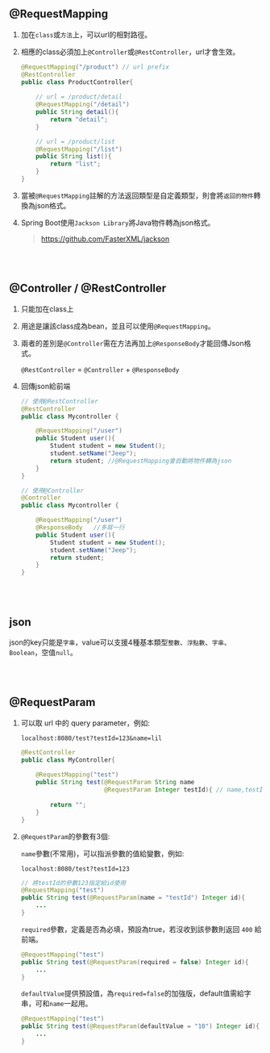 ## @RequestMapping
1. 加在`class`或`方法`上，可以url的相對路徑。
2. 相應的class必須加上`@Controller`或`@RestController`，url才會生效。

    ```java
    @RequestMapping("/product") // url prefix
    @RestController
    public class ProductController{
        
        // url = /product/detail
        @RequestMapping("/detail")
        public String detail(){
            return "detail";
        }

        // url = /product/list
        @RequestMapping("/list")
        public String list(){
            return "list";
        }
    }

    ```

3. 當被`@RequestMapping`註解的方法返回類型是自定義類型，則會將`返回的物件`轉換為json格式。

4. Spring Boot使用`Jackson Library`將Java物件轉為json格式。

    >https://github.com/FasterXML/jackson

<br/>

<br/>

## @Controller / @RestController
1. 只能加在class上
2. 用途是讓該class成為bean，並且可以使用`@RequestMapping`。
3. 兩者的差別是`@Controller`需在方法再加上`@ResponseBody`才能回傳Json格式。 

    `@RestController` = `@Controller` + `@ResponseBody`


4. 回傳json給前端

    ```java
    // 使用@RestController
    @RestController
    public class Mycontroller {

        @RequestMapping("/user")
        public Student user(){
            Student student = new Student();
            student.setName("Jeep");
            return student; //@RequestMapping會自動將物件轉為json
        }
    }
    ```
    ```java
    // 使用@Controller
    @Controller
    public class Mycontroller {

        @RequestMapping("/user")
        @ResponseBody   //多寫一行
        public Student user(){
            Student student = new Student();
            student.setName("Jeep");
            return student;
        }
    }
    ```

<br/>

<br/>

## json
json的key只能是`字串`，value可以支援4種基本類型`整數`、`浮點數`、`字串`、`Boolean`，空值`null`。


<br/>

<br/>

## @RequestParam
1. 可以取 url 中的 query parameter，例如:

    `localhost:8080/test?testId=123&name=lil`

    ```java
    @RestController
    public class MyController{
        
        @RequestMapping("test")
        public String test(@RequestParam String name
                           @RequestParam Integer testId){ // name,testId變數名稱需和query的key名相同
            
            return "";
        }
    }
    ```

2. `@RequestParam`的參數有3個:


    `name`參數(不常用)，可以指派參數的值給變數，例如: 
    
    `localhost:8080/test?testId=123`
    ```java
    // 將testId的參數123指定給id使用
    @RequestMapping("test")
    public String test(@RequestParam(name = "testId") Integer id){
        ...
    }
    ```
    `required`參數，定義是否為必填，預設為true，若沒收到該參數則返回 `400` 給前端。

    ```java
    @RequestMapping("test")
    public String test(@RequestParam(required = false) Integer id){
        ...
    }
    ```

    `defaultValue`提供預設值，為`required=false`的加強版，default值需給字串，可和`name`一起用。

    ```java
    @RequestMapping("test")
    public String test(@RequestParam(defaultValue = "10") Integer id){
        ...
    }
    ```


<br/>

<br/>

<br/>

<br/>